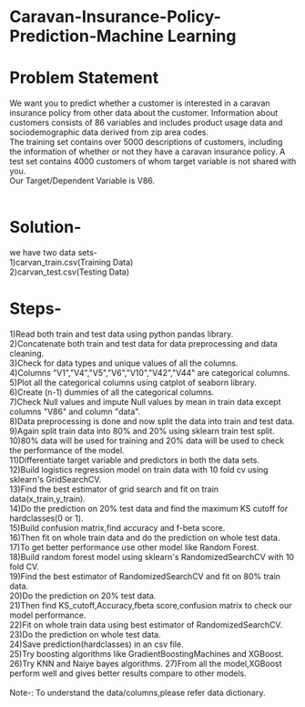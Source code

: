 # Caravan-Insurance-Policy-Prediction-Machine Learning  
# Problem Statement    
We want you to predict whether a customer is interested in a caravan insurance policy from other data about the
customer. Information about customers consists of 86 variables and includes product usage data and sociodemographic
data derived from zip area codes.  
The training set contains over 5000 descriptions of customers, including the information of whether or not they
have a caravan insurance policy. A test set contains 4000 customers of whom target variable is not shared with
you.  
Our Target/Dependent Variable is V86.
<br/>
<br/>
# Solution-
we have two data sets-  
1)carvan_train.csv(Training Data)   
2)carvan_test.csv(Testing Data)<br/>

# Steps-  
1)Read both train and test data using python pandas library.    
2)Concatenate both train and test data for data preprocessing and data cleaning.    
3)Check for data types and unique values of all the columns.    
4)Columns "V1","V4","V5","V6","V10","V42","V44" are categorical columns.    
5)Plot all the categorical columns using catplot of seaborn library.    
6)Create (n-1) dummies of all the categorical columns.    
7)Check Null values and impute Null values by mean in train data except columns "V86" and column "data".    
8)Data preprocessing is done and now split the data into train and test data.    
9)Again split train data into 80% and 20% using sklearn train test split.    
10)80% data will be used for training and 20% data will be used to check the performance of the model.    
11)Differentiate target variable and predictors in both the data sets.    
12)Build logistics regression model on train data with 10 fold cv using sklearn's GridSearchCV.    
13)Find the best estimator of grid search and fit on train data(x_train,y_train).    
14)Do the prediction on 20% test data and find the maximum KS cutoff for hardclasses(0 or 1).    
15)Build confusion matrix,find accuracy and f-beta score.    
16)Then fit on whole train data and do the prediction on whole test data.    
17)To get better performance use other model like Random Forest.    
18)Build random forest model using sklearn's RandomizedSearchCV with 10 fold CV.    
19)Find the best estimator of RandomizedSearchCV and fit on 80% train data.    
20)Do the prediction on 20% test data.    
21)Then find KS_cutoff,Accuracy,fbeta score,confusion matrix to check our model performance.    
22)Fit on whole train data using best estimator of RandomizedSearchCV.    
23)Do the prediction on whole test data.    
24)Save prediction(hardclasses) in an csv file.    
25)Try boosting algorithms like GradientBoostingMachines and XGBoost.
26)Try KNN and Naiye bayes algorithms.
27)From all the model,XGBoost perform well and gives better results compare to other models.
<br/>
<br/>
Note-: To understand the data/columns,please refer data dictionary.
